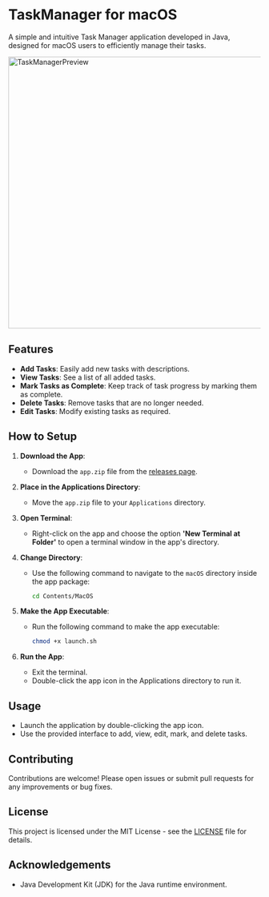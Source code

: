 

# TaskManager for macOS

A simple and intuitive Task Manager application developed in Java, designed for macOS users to efficiently manage their tasks.

<img width="543" alt="TaskManagerPreview" src="https://github.com/user-attachments/assets/1ff03d79-a841-4c6f-a694-d5a9aa79874f">

## Features

- **Add Tasks**: Easily add new tasks with descriptions.
- **View Tasks**: See a list of all added tasks.
- **Mark Tasks as Complete**: Keep track of task progress by marking them as complete.
- **Delete Tasks**: Remove tasks that are no longer needed.
- **Edit Tasks**: Modify existing tasks as required.

## How to Setup

1. **Download the App**: 
   - Download the `app.zip` file from the [releases page](#).

2. **Place in the Applications Directory**:
   - Move the `app.zip` file to your `Applications` directory.

3. **Open Terminal**:
   - Right-click on the app and choose the option **'New Terminal at Folder'** to open a terminal window in the app's directory.

4. **Change Directory**:
   - Use the following command to navigate to the `macOS` directory inside the app package:
     ```bash
     cd Contents/MacOS
     ```

5. **Make the App Executable**:
   - Run the following command to make the app executable:
     ```bash
     chmod +x launch.sh
     ```

6. **Run the App**:
   - Exit the terminal.
   - Double-click the app icon in the Applications directory to run it.

## Usage

- Launch the application by double-clicking the app icon.
- Use the provided interface to add, view, edit, mark, and delete tasks.

## Contributing

Contributions are welcome! Please open issues or submit pull requests for any improvements or bug fixes.

## License

This project is licensed under the MIT License - see the [LICENSE](LICENSE) file for details.

## Acknowledgements

- Java Development Kit (JDK) for the Java runtime environment.

